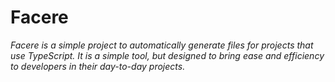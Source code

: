 # Facere

*Facere is a simple project to automatically generate files for projects that use TypeScript.
It is a simple tool, but designed to bring ease and efficiency to developers in their day-to-day projects.*